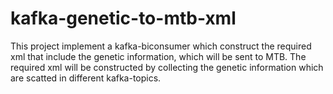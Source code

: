 # kafka-genetic-to-mtb-xml

This project implement a kafka-biconsumer which construct the required xml that include the genetic information, which will be sent to MTB. The required xml will be constructed by collecting the genetic information which are scatted in different kafka-topics.